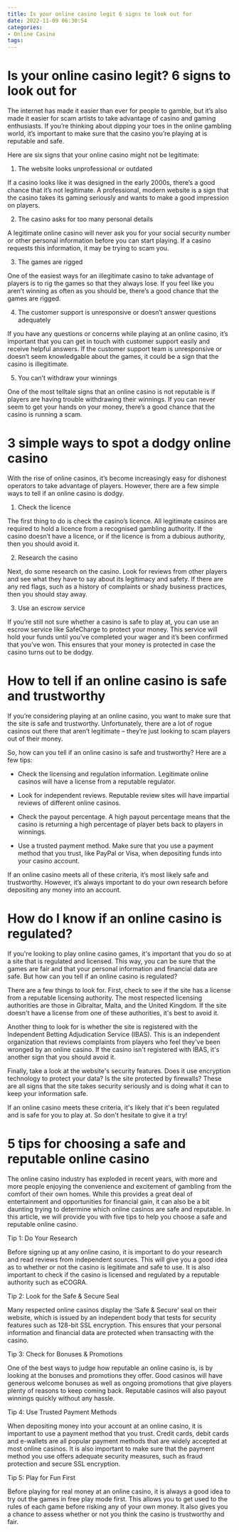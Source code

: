```yaml
---
title: Is your online casino legit 6 signs to look out for 
date: 2022-11-09 06:30:54
categories:
- Online Casino
tags:
---
```



#  Is your online casino legit? 6 signs to look out for 

The internet has made it easier than ever for people to gamble, but it’s also made it easier for scam artists to take advantage of casino and gaming enthusiasts. If you’re thinking about dipping your toes in the online gambling world, it’s important to make sure that the casino you’re playing at is reputable and safe.

Here are six signs that your online casino might not be legitimate:

1) The website looks unprofessional or outdated

If a casino looks like it was designed in the early 2000s, there’s a good chance that it’s not legitimate. A professional, modern website is a sign that the casino takes its gaming seriously and wants to make a good impression on players.

2) The casino asks for too many personal details

A legitimate online casino will never ask you for your social security number or other personal information before you can start playing. If a casino requests this information, it may be trying to scam you.

3) The games are rigged

One of the easiest ways for an illegitimate casino to take advantage of players is to rig the games so that they always lose. If you feel like you aren’t winning as often as you should be, there’s a good chance that the games are rigged.

4) The customer support is unresponsive or doesn’t answer questions adequately

If you have any questions or concerns while playing at an online casino, it’s important that you can get in touch with customer support easily and receive helpful answers. If the customer support team is unresponsive or doesn’t seem knowledgable about the games, it could be a sign that the casino is illegitimate.

5) You can’t withdraw your winnings

One of the most telltale signs that an online casino is not reputable is if players are having trouble withdrawing their winnings. If you can never seem to get your hands on your money, there’s a good chance that the casino is running a scam.

#  3 simple ways to spot a dodgy online casino 

With the rise of online casinos, it’s become increasingly easy for dishonest operators to take advantage of players. However, there are a few simple ways to tell if an online casino is dodgy.

1. Check the licence

The first thing to do is check the casino’s licence. All legitimate casinos are required to hold a licence from a recognised gambling authority. If the casino doesn’t have a licence, or if the licence is from a dubious authority, then you should avoid it.

2. Research the casino

Next, do some research on the casino. Look for reviews from other players and see what they have to say about its legitimacy and safety. If there are any red flags, such as a history of complaints or shady business practices, then you should stay away.

3. Use an escrow service

If you’re still not sure whether a casino is safe to play at, you can use an escrow service like SafeCharge to protect your money. This service will hold your funds until you’ve completed your wager and it’s been confirmed that you’ve won. This ensures that your money is protected in case the casino turns out to be dodgy.

#  How to tell if an online casino is safe and trustworthy 

If you’re considering playing at an online casino, you want to make sure that the site is safe and trustworthy. Unfortunately, there are a lot of rogue casinos out there that aren’t legitimate – they’re just looking to scam players out of their money.

So, how can you tell if an online casino is safe and trustworthy? Here are a few tips:

- Check the licensing and regulation information. Legitimate online casinos will have a license from a reputable regulator.

- Look for independent reviews. Reputable review sites will have impartial reviews of different online casinos.

- Check the payout percentage. A high payout percentage means that the casino is returning a high percentage of player bets back to players in winnings.

- Use a trusted payment method. Make sure that you use a payment method that you trust, like PayPal or Visa, when depositing funds into your casino account.

If an online casino meets all of these criteria, it’s most likely safe and trustworthy. However, it’s always important to do your own research before depositing any money into an account.

#  How do I know if an online casino is regulated? 

If you're looking to play online casino games, it's important that you do so at a site that is regulated and licensed. This way, you can be sure that the games are fair and that your personal information and financial data are safe. But how can you tell if an online casino is regulated?

There are a few things to look for. First, check to see if the site has a license from a reputable licensing authority. The most respected licensing authorities are those in Gibraltar, Malta, and the United Kingdom. If the site doesn't have a license from one of these authorities, it's best to avoid it.

Another thing to look for is whether the site is registered with the Independent Betting Adjudication Service (IBAS). This is an independent organization that reviews complaints from players who feel they've been wronged by an online casino. If the casino isn't registered with IBAS, it's another sign that you should avoid it.

Finally, take a look at the website's security features. Does it use encryption technology to protect your data? Is the site protected by firewalls? These are all signs that the site takes security seriously and is doing what it can to keep your information safe.

If an online casino meets these criteria, it's likely that it's been regulated and is safe for you to play at. So don't hesitate to give it a try!

#  5 tips for choosing a safe and reputable online casino

The online casino industry has exploded in recent years, with more and more people enjoying the convenience and excitement of gambling from the comfort of their own homes. While this provides a great deal of entertainment and opportunities for financial gain, it can also be a bit daunting trying to determine which online casinos are safe and reputable. In this article, we will provide you with five tips to help you choose a safe and reputable online casino.

Tip 1: Do Your Research

Before signing up at any online casino, it is important to do your research and read reviews from independent sources. This will give you a good idea as to whether or not the casino is legitimate and safe to use. It is also important to check if the casino is licensed and regulated by a reputable authority such as eCOGRA.

Tip 2: Look for the Safe & Secure Seal

Many respected online casinos display the ‘Safe & Secure’ seal on their website, which is issued by an independent body that tests for security features such as 128-bit SSL encryption. This ensures that your personal information and financial data are protected when transacting with the casino.

Tip 3: Check for Bonuses & Promotions

One of the best ways to judge how reputable an online casino is, is by looking at the bonuses and promotions they offer. Good casinos will have generous welcome bonuses as well as ongoing promotions that give players plenty of reasons to keep coming back. Reputable casinos will also payout winnings quickly without any hassle.

Tip 4: Use Trusted Payment Methods

When depositing money into your account at an online casino, it is important to use a payment method that you trust. Credit cards, debit cards and e-wallets are all popular payment methods that are widely accepted at most online casinos. It is also important to make sure that the payment method you use offers adequate security measures, such as fraud protection and secure SSL encryption.

Tip 5: Play for Fun First

Before playing for real money at an online casino, it is always a good idea to try out the games in free play mode first. This allows you to get used to the rules of each game before risking any of your own money. It also gives you a chance to assess whether or not you think the casino is trustworthy and fair.